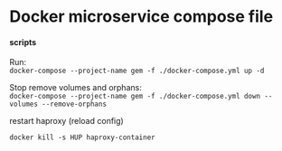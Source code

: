# Docker microservice compose file 

#### scripts

Run:   
`docker-compose --project-name gem -f ./docker-compose.yml up -d`

Stop remove volumes and orphans:   
`docker-compose --project-name gem -f ./docker-compose.yml down --volumes --remove-orphans`

restart haproxy (reload config)

`docker kill -s HUP haproxy-container`